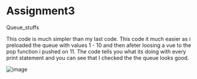 # Assignment3
Queue_stuffs


This code is much simpler than my last code.  This code it much easier as i preloaded the queue with values 1 - 10 and then afeter loosing a vue to the pop function i pushed on 11. The code tells you what its doing with every print statement and you can see that I checked the the queue looks good.



![image](https://github.com/Jrocks1561/Assignment3/assets/143641885/0b035467-56ab-44ac-9c20-074f8dbbf830)
